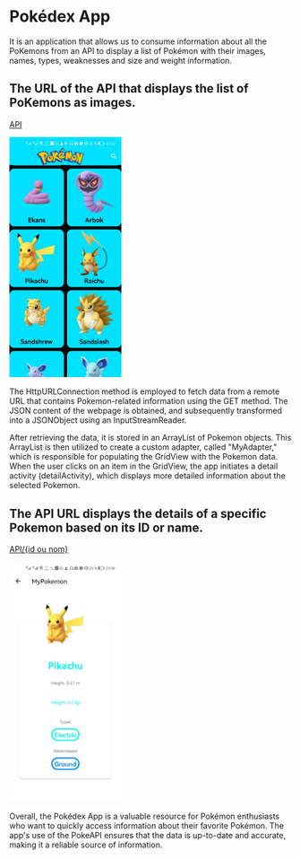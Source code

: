 # Pokédex App
It is an application that allows us to consume information about all the PoKemons from an API to display a list of Pokémon with their images, names, types, weaknesses and size and weight information.

## The URL of the API that displays the list of PoKemons as images.
[API](https://pokeapi.co/api/v2/pokemon/) 

<img src="https://github.com/Amellalzakaria/Pokemon_Android_App-api/blob/master/pokes.jpeg" width=200>

The HttpURLConnection method is employed to fetch data from a remote URL that contains Pokemon-related information using the GET method.
The JSON content of the webpage is obtained, and subsequently transformed into a JSONObject using an InputStreamReader. 

After retrieving the data, it is stored in an ArrayList of Pokemon objects. This ArrayList is then utilized to create a custom adapter, called "MyAdapter," which is responsible for populating the GridView with the Pokemon data.
When the user clicks on an item in the GridView, the app initiates a detail activity (detailActivity), which displays more detailed information about the selected Pokemon.

## The API URL displays the details of a specific Pokemon based on its ID or name.
[API/{id ou nom}](https://pokeapi.co/api/v2/pokemon/)

<img src="https://github.com/Amellalzakaria/Pokemon_Android_App-api/blob/master/pokes2.jpeg" width=200>

Overall, the Pokédex App is a valuable resource for Pokémon enthusiasts who want to quickly access information about their favorite Pokémon. The app's use of the PokeAPI ensures that the data is up-to-date and accurate, making it a reliable source of information.
